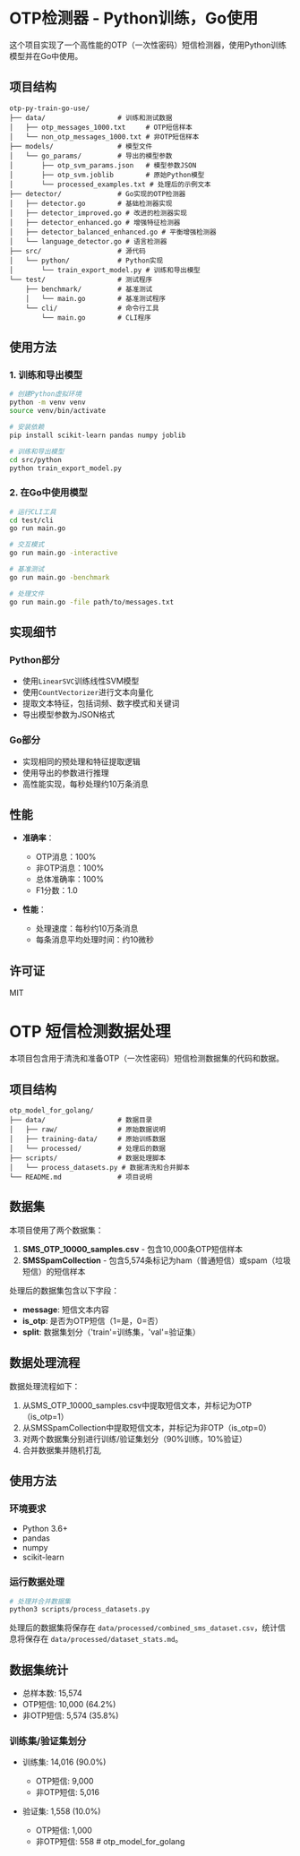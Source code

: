 # OTP检测器 - Python训练，Go使用

这个项目实现了一个高性能的OTP（一次性密码）短信检测器，使用Python训练模型并在Go中使用。

## 项目结构

```
otp-py-train-go-use/
├── data/                  # 训练和测试数据
│   ├── otp_messages_1000.txt     # OTP短信样本
│   └── non_otp_messages_1000.txt # 非OTP短信样本
├── models/                # 模型文件
│   └── go_params/         # 导出的模型参数
│       ├── otp_svm_params.json   # 模型参数JSON
│       ├── otp_svm.joblib        # 原始Python模型
│       └── processed_examples.txt # 处理后的示例文本
├── detector/              # Go实现的OTP检测器
│   ├── detector.go        # 基础检测器实现
│   ├── detector_improved.go # 改进的检测器实现
│   ├── detector_enhanced.go # 增强特征检测器
│   ├── detector_balanced_enhanced.go # 平衡增强检测器
│   └── language_detector.go # 语言检测器
├── src/                   # 源代码
│   └── python/            # Python实现
│       └── train_export_model.py # 训练和导出模型
└── test/                  # 测试程序
    ├── benchmark/         # 基准测试
    │   └── main.go        # 基准测试程序
    └── cli/               # 命令行工具
        └── main.go        # CLI程序
```

## 使用方法

### 1. 训练和导出模型

```bash
# 创建Python虚拟环境
python -m venv venv
source venv/bin/activate

# 安装依赖
pip install scikit-learn pandas numpy joblib

# 训练和导出模型
cd src/python
python train_export_model.py
```

### 2. 在Go中使用模型

```bash
# 运行CLI工具
cd test/cli
go run main.go

# 交互模式
go run main.go -interactive

# 基准测试
go run main.go -benchmark

# 处理文件
go run main.go -file path/to/messages.txt
```

## 实现细节

### Python部分

- 使用`LinearSVC`训练线性SVM模型
- 使用`CountVectorizer`进行文本向量化
- 提取文本特征，包括词频、数字模式和关键词
- 导出模型参数为JSON格式

### Go部分

- 实现相同的预处理和特征提取逻辑
- 使用导出的参数进行推理
- 高性能实现，每秒处理约10万条消息

## 性能

- **准确率**：
  - OTP消息：100%
  - 非OTP消息：100%
  - 总体准确率：100%
  - F1分数：1.0

- **性能**：
  - 处理速度：每秒约10万条消息
  - 每条消息平均处理时间：约10微秒

## 许可证

MIT 

# OTP 短信检测数据处理

本项目包含用于清洗和准备OTP（一次性密码）短信检测数据集的代码和数据。

## 项目结构

```
otp_model_for_golang/
├── data/                  # 数据目录
│   ├── raw/               # 原始数据说明
│   ├── training-data/     # 原始训练数据
│   └── processed/         # 处理后的数据
├── scripts/               # 数据处理脚本
│   └── process_datasets.py # 数据清洗和合并脚本
└── README.md              # 项目说明
```

## 数据集

本项目使用了两个数据集：

1. **SMS_OTP_10000_samples.csv** - 包含10,000条OTP短信样本
2. **SMSSpamCollection** - 包含5,574条标记为ham（普通短信）或spam（垃圾短信）的短信样本

处理后的数据集包含以下字段：
- **message**: 短信文本内容
- **is_otp**: 是否为OTP短信（1=是，0=否）
- **split**: 数据集划分（'train'=训练集，'val'=验证集）

## 数据处理流程

数据处理流程如下：

1. 从SMS_OTP_10000_samples.csv中提取短信文本，并标记为OTP（is_otp=1）
2. 从SMSSpamCollection中提取短信文本，并标记为非OTP（is_otp=0）
3. 对两个数据集分别进行训练/验证集划分（90%训练，10%验证）
4. 合并数据集并随机打乱

## 使用方法

### 环境要求

- Python 3.6+
- pandas
- numpy
- scikit-learn

### 运行数据处理

```bash
# 处理并合并数据集
python3 scripts/process_datasets.py
```

处理后的数据集将保存在 `data/processed/combined_sms_dataset.csv`，统计信息将保存在 `data/processed/dataset_stats.md`。

## 数据集统计

- 总样本数: 15,574
- OTP短信: 10,000 (64.2%)
- 非OTP短信: 5,574 (35.8%)

### 训练集/验证集划分

- 训练集: 14,016 (90.0%)
  - OTP短信: 9,000
  - 非OTP短信: 5,016

- 验证集: 1,558 (10.0%)
  - OTP短信: 1,000
  - 非OTP短信: 558 # otp_model_for_golang
